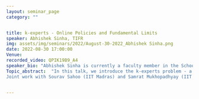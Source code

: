 ```yaml
---
layout: seminar_page
category: ""


title: k-experts - Online Policies and Fundamental Limits
speaker: Abhishek Sinha, TIFR
img: assets/img/seminars/2022/August-30-2022_Abhishek Sinha.png
date: 2022-08-30 17:00:00 
Venue: 
recorded_video: QPIK19B9_A4
speaker_bio: "Abhishek Sinha is currently a faculty member in the School of Technology and Computer Science at the Tata Institute of Fundamental Research, Mumbai, India. Prior to joining TIFR, he had been on the faculty of the Dept. of Electrical Engineering at the Indian Institute of Technology Madras. He received his Ph.D. from the Massachusetts Institute of Technology, where he was affiliated with the Laboratory for Information and Decision Systems. Thereafter, Abhishek worked as a senior engineer at Qualcomm Research, San Diego, in the 5G standardization group. He obtained his M.E. degree in Telecommunication Engg. from the Indian Institute of Science, Bangalore, and B.E. degree in Electronics and Telecommunication Engg. from Jadavpur University, Kolkata, India. He is a recipient of the INSA Medal for Young Scientists (2021), Best Paper Awards in INFOCOM 2018 and MobiHoc 2016, and Jagadis Bose National Science Talent Search (JBNSTS) scholarship, Kolkata, India. His areas of interest include theoretical machine learning, networks, and information theory." 
Topic_abstract:  "In this talk, we introduce the k-experts problem - a generalization of the classic problem Prediction with Expert Advice. Unlike the traditional setup, where the online learner selects exactly one expert from a pool of N experts at each round, in the k-experts problem, the learner chooses a subset of k experts at each round, where k is a fixed integer between 1 and N. The rewards, which are revealed to the learner at the end of each round, may depend arbitrarily on the set of selected experts. Our goal is to design an online learning policy that incurs minimal regret compared to selecting the best-in-hindsight fixed collection of k experts at every round. In this pursuit, we propose SAGE (Sampled Hedge) - a framework for designing efficient online learning policies by leveraging statistical sampling techniques. We show that SAGE yields an efficient online learning policy with a near-optimal regret bound for a broad class of admissible reward functions. Towards this, we establish a surprising connection between the admissibility of reward functions and the non-emptiness of the core of a related cooperative game. Furthermore, going beyond the static regret metric, we give an information-theoretic characterization of the mistake bounds achievable by online learning policies for stable loss functions. We will conclude this talk by establishing a tight regret lower bound and reporting experimental results with standard datasets. 
Joint work with Sourav Sahoo (IIT Madras) and Samrat Mukhopadhyay (IIT (ISM) Dhanbad). A preliminary version of the paper appeared in AISTATS 2022. "


---
```


